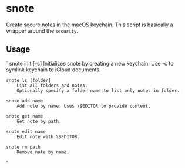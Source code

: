 # snote

Create secure notes in the macOS keychain.
This script is basically a wrapper around the `security`.

## Usage

`
    snote init [-c]
        Initializes snote by creating a new keychain.
        Use -c to symlink keychain to iCloud documents.

    snote ls [folder]
        List all folders and notes. 
        Optionally specify a folder name to list only notes in folder.

    snote add name
        Add note by name. Uses \$EDITOR to provide content.

    snote get name
        Get note by path.

    snote edit name
        Edit note with \$EDITOR.

    snote rm path
        Remove note by name.
`
